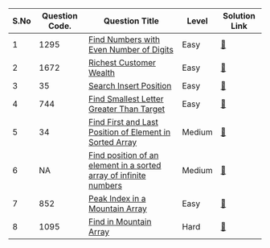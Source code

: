 S.No | Question Code. | Question Title | Level | Solution Link
---- | -------------- | -------------- | ----- | -------------
1 | 1295 | [Find Numbers with Even Number of Digits](https://leetcode.com/problems/find-numbers-with-even-number-of-digits/) | Easy | [:link:](https://github.com/RadientBrain/LeetCode-Solutions/blob/main/Practice/findNumbers.java)
2 | 1672 | [Richest Customer Wealth](https://leetcode.com/problems/richest-customer-wealth/) | Easy | [:link:](https://github.com/RadientBrain/LeetCode-Solutions/blob/main/Practice/maximumWealth.java)
3 | 35 | [Search Insert Position](https://leetcode.com/problems/search-insert-position/) | Easy | [:link:](https://github.com/RadientBrain/LeetCode-Solutions/blob/main/Practice/searchInsert.java)
4 | 744 | [Find Smallest Letter Greater Than Target](https://leetcode.com/problems/find-smallest-letter-greater-than-target/) | Easy | [:link:](https://github.com/RadientBrain/LeetCode-Solutions/blob/main/Practice/nextGreatestLetter.java)
5 | 34 | [Find First and Last Position of Element in Sorted Array](https://leetcode.com/problems/find-first-and-last-position-of-element-in-sorted-array/) | Medium | [:link:](https://github.com/RadientBrain/LeetCode-Solutions/blob/main/Practice/searchRange.java)
6 | NA | [Find position of an element in a sorted array of infinite numbers](https://www.geeksforgeeks.org/find-position-element-sorted-array-infinite-numbers/) | Medium | [:link:](https://github.com/RadientBrain/LeetCode-Solutions/blob/main/Practice/findElement_in_InfiniteArray.java)
7 | 852 | [Peak Index in a Mountain Array](https://leetcode.com/problems/peak-index-in-a-mountain-array/) | Easy | [:link:](https://github.com/RadientBrain/LeetCode-Solutions/blob/main/Practice/peakIndexInMountainArray.java)
8 | 1095 | [Find in Mountain Array](https://leetcode.com/problems/find-in-mountain-array/) | Hard | [:link:](https://github.com/RadientBrain/LeetCode-Solutions/blob/main/Practice/findInMountainArray.java)




